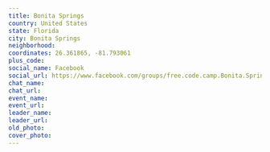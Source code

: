 ```yaml
---
title: Bonita Springs
country: United States
state: Florida
city: Bonita Springs
neighborhood: 
coordinates: 26.361865, -81.793061
plus_code:
social_name: Facebook
social_url: https://www.facebook.com/groups/free.code.camp.Bonita.Springs
chat_name:
chat_url:
event_name:
event_url:
leader_name:
leader_url:
old_photo: 
cover_photo:
---
```

